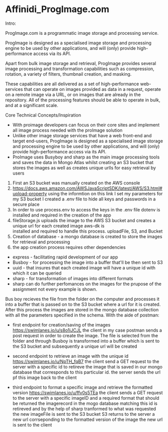 # Affinidi_ProgImage.com

Intro:

ProgImage.com is a programmatic image storage and processing service.

ProgImage is designed as a specialised image storage and processing engine to be used by other applications, and will (only) provide high-performance access via its API.

Apart from bulk image storage and retrieval, ProgImage provides several image processing and transformation capabilities such as compression, rotation, a variety of filters, thumbnail creation, and masking.

These capabilities are all delivered as a set of high-performance web-services that can operate on images provided as data in a request, operate on a remote image via a URL, or on images that are already in the repository. All of the processing features should be able to operate in bulk, and at a significant scale.

Core Technical Concepts/Inspiration

- With proimage developers can focus on their core sites and implement all image process needed with the proImage solution
- Unlike other image storage services that have a web front-end and target end-users, ProgImage is designed as a specialised image storage and processing engine to be used by other applications, and will (only) provide high-performance access via its API.
- ProImage uses Busyboy and sharp as the main image processing tools and saves the data in Mongo Atlas whilst creating an S3 bucket that stores the images as well as creates unique urlls for easy retrieval by users

1. First an S3 bucket was manually created on the AWS console
2. https://docs.aws.amazon.com/AWSJavaScriptSDK/latest/AWS/S3.html#upload-property
   using the informtion on this link I set my parameters for my S3 bucket I created a .env file to hide all keys and passwords in a secure place
3. In order to use process.env to access the keys in the .env file dotenv is installed and required in the creation
   of the app
4. fileStorage.js uploads the image to the AWS S3 bucket and creates a unique url for each created image aws-dk is  
   installed and required to handle this process. uploadFile, S3, and Bucket
5. Creation of database - a mongo database is created to store the images for retrieval and processing
6. the app creation process requires other dependencies

- express - facilitating rapid development of our app
- Busboy - for processing the image into a buffer that'll be then sent to S3
- uuid - that insures that each created image will have a unique id with which it can be queried
- sharp - for transformation of images into different formats
- sharp can do further perfomances on the images for the prupose of the assignment not every example is shown.

Bus boy recieves the file from the folder on the computer and processes it into a buffer that is passed on to the S3 bucket where a url for it is created. After this process the images are stored in the mongo database collection with all the parameters specified in the schema. With the aide of postman:

- first endpoint for creation/saving of the images
  https://swimlanes.io/u/s8o1iJCJL
  the client in my case postman sends a post request in order to create the image. The file is selected from the folder and through Busboy is transformed into a buffer which is sent to the S3 bucket and subsequently a unique url will be created

- second endpoint to retrieve an image with the unique id
  https://swimlanes.io/u/NpTH_fqB7
  the client send a GET request to the server with a specific id to retireve the image that is saved in our mongo database that corresponds to this particular id. the server sends the url pf this image back to the client

- third endpoint to format a specific image and retrieve the formatted version
  https://swimlanes.io/u/ffv0s5TEa
  the client sends a GET request to the server with a specific imageID and a required format that should be returned
  the imagerecord in the mogo database matching this id is retireved and by the help of sharp tranformed to what was requested
  the new imageFile is sent to the S3 bucket
  S3 returns to the server a new url corrseponding to the formatted version of the image
  the new url is sent to the client

